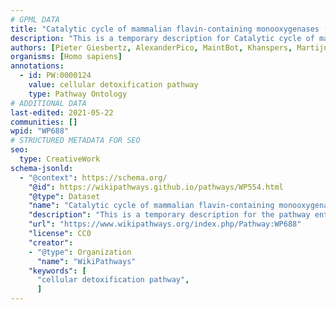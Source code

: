 ```yaml
---
# GPML DATA
title: "Catalytic cycle of mammalian flavin-containing monooxygenases (FMOs)"
description: "This is a temporary description for Catalytic cycle of mammalian flavin-containing monooxygenases (FMOs)"
authors: [Pieter Giesbertz, AlexanderPico, MaintBot, Khanspers, MartijnVanIersel, Egonw, Evelo, DeSl, Eweitz]
organisms: [Homo sapiens]
annotations:
  - id: PW:0000124
    value: cellular detoxification pathway
    type: Pathway Ontology
# ADDITIONAL DATA
last-edited: 2021-05-22
communities: []
wpid: "WP688"
# STRUCTURED METADATA FOR SEO
seo:
  type: CreativeWork
schema-jsonld:
  - "@context": https://schema.org/
    "@id": https://wikipathways.github.io/pathways/WP554.html
    "@type": Dataset
    "name": "Catalytic cycle of mammalian flavin-containing monooxygenases (FMOs)"
    "description": "This is a temporary description for the pathway entitled: Catalytic cycle of mammalian flavin-containing monooxygenases (FMOs)"
    "url": "https://www.wikipathways.org/index.php/Pathway:WP688"
    "license": CC0
    "creator":
    - "@type": Organization
      "name": "WikiPathways"
    "keywords": [
      "cellular detoxification pathway",
      ]
---
```

